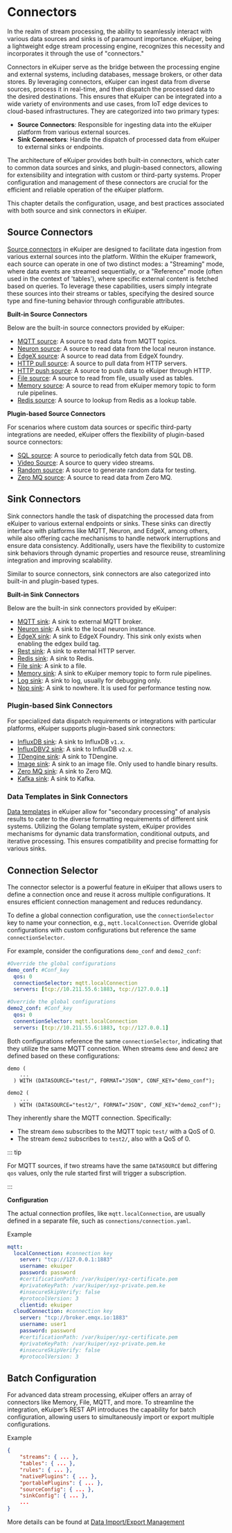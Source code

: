 # Connectors

In the realm of stream processing, the ability to seamlessly interact with various data sources and sinks is of paramount importance. eKuiper, being a lightweight edge stream processing engine, recognizes this necessity and incorporates it through the use of "connectors."

Connectors in eKuiper serve as the bridge between the processing engine and external systems, including databases, message brokers, or other data stores. By leveraging connectors, eKuiper can ingest data from diverse sources, process it in real-time, and then dispatch the processed data to the desired destinations. This ensures that eKuiper can be integrated into a wide variety of environments and use cases, from IoT edge devices to cloud-based infrastructures. They are categorized into two primary types:

- **Source Connectors**: Responsible for ingesting data into the eKuiper platform from various external sources.
- **Sink Connectors**: Handle the dispatch of processed data from eKuiper to external sinks or endpoints.

The architecture of eKuiper provides both built-in connectors, which cater to common data sources and sinks, and plugin-based connectors, allowing for extensibility and integration with custom or third-party systems. Proper configuration and management of these connectors are crucial for the efficient and reliable operation of the eKuiper platform.

This chapter details the configuration, usage, and best practices associated with both source and sink connectors in eKuiper.

## Source Connectors

[Source connectors](./sources/overview.md) in eKuiper are designed to facilitate data ingestion from various external sources into the platform. Within the eKuiper framework, each source can operate in one of two distinct modes: a "Streaming" mode, where data events are streamed sequentially, or a "Reference" mode (often used in the context of 'tables'), where specific external content is fetched based on queries. To leverage these capabilities, users simply integrate these sources into their streams or tables, specifying the desired source type and fine-tuning behavior through configurable attributes.

**Built-in Source Connectors**

Below are the built-in source connectors provided by eKuiper:

- [MQTT source](./sources/builtin/mqtt.md): A source to read data from MQTT topics.
- [Neuron source](./sources/builtin/neuron.md): A source to read data from the local neuron instance.
- [EdgeX source](./sources/builtin/edgex.md): A source to read data from EdgeX foundry.
- [HTTP pull source](./sources/builtin/http_pull.md): A source to pull data from HTTP servers.
- [HTTP push source](./sources/builtin/http_push.md): A source to push data to eKuiper through HTTP.
- [File source](./sources/builtin/file.md): A source to read from file, usually used as tables.
- [Memory source](./sources/builtin/memory.md): A source to read from eKuiper memory topic to form rule pipelines.
- [Redis source](./sources/builtin/redis.md): A source to lookup from Redis as a lookup table.

**Plugin-based Source Connectors**

For scenarios where custom data sources or specific third-party integrations are needed, eKuiper offers the flexibility of plugin-based source connectors:

- [SQL source](./sources/plugin/sql.md): A source to periodically fetch data from SQL DB.
- [Video Source](./sources/plugin/video.md): A source to query video streams. 
- [Random source](./sources/plugin/random.md): A source to generate random data for testing.
- [Zero MQ source](./sources/plugin/zmq.md): A source to read data from Zero MQ.

## Sink Connectors

Sink connectors handle the task of dispatching the processed data from eKuiper to various external endpoints or sinks. These sinks can directly interface with platforms like MQTT, Neuron, and EdgeX, among others, while also offering cache mechanisms to handle network interruptions and ensure data consistency. Additionally, users have the flexibility to customize sink behaviors through dynamic properties and resource reuse, streamlining integration and improving scalability.

Similar to source connectors, sink connectors are also categorized into built-in and plugin-based types.

**Built-in Sink Connectors**

Below are the built-in sink connectors provided by eKuiper:

- [MQTT sink](./sinks/builtin/mqtt.md): A sink to external MQTT broker.
- [Neuron sink](./sinks/builtin/neuron.md): A sink to the local neuron instance.
- [EdgeX sink](./sinks/builtin/edgex.md): A sink to EdgeX Foundry. This sink only exists when enabling the edgex build tag.
- [Rest sink](./sinks/builtin/rest.md): A sink to external HTTP server.
- [Redis sink](./sinks/builtin/redis.md): A sink to Redis.
- [File sink](./sinks/builtin/file.md): A sink to a file.
- [Memory sink](./sinks/builtin/memory.md): A sink to eKuiper memory topic to form rule pipelines.
- [Log sink](./sinks/builtin/log.md): A sink to log, usually for debugging only.
- [Nop sink](./sinks/builtin/nop.md): A sink to nowhere. It is used for performance testing now.

### Plugin-based Sink Connectors

For specialized data dispatch requirements or integrations with particular platforms, eKuiper supports plugin-based sink connectors:

- [InfluxDB sink](./sinks/plugin/influx.md): A sink to InfluxDB `v1.x`.
- [InfluxDBV2 sink](./sinks/plugin/influx2.md): A sink to InfluxDB `v2.x`.
- [TDengine sink](./sinks/plugin/tdengine.md): A sink to TDengine.
- [Image sink](./sinks/plugin/image.md): A sink to an image file. Only used to handle binary results.
- [Zero MQ sink](./sinks/plugin/zmq.md): A sink to Zero MQ.
- [Kafka sink](./sinks/plugin/kafka.md): A sink to Kafka.

### Data Templates in Sink Connectors

[Data templates](./sinks/data_template.md) in eKuiper allow for "secondary processing" of analysis results to cater to the diverse formatting requirements of different sink systems. Utilizing the Golang template system, eKuiper provides mechanisms for dynamic data transformation, conditional outputs, and iterative processing. This ensures compatibility and precise formatting for various sinks. 

## Connection Selector

The connector selector is a powerful feature in eKuiper that allows users to define a connection once and reuse it across multiple configurations. It ensures efficient connection management and reduces redundancy.

To define a global connection configuration, use the `connectionSelector` key to name your connection, e.g., `mqtt.localConnection`. Override global configurations with custom configurations but reference the same `connectionSelector`.

For example, consider the configurations `demo_conf` and `demo2_conf`:

```yaml
#Override the global configurations
demo_conf: #Conf_key
  qos: 0
  connectionSelector: mqtt.localConnection 
  servers: [tcp://10.211.55.6:1883, tcp://127.0.0.1]

#Override the global configurations
demo2_conf: #Conf_key
  qos: 0
  connentionSelector: mqtt.localConnection
  servers: [tcp://10.211.55.6:1883, tcp://127.0.0.1]
```

Both configurations reference the same `connectionSelector`, indicating that they utilize the same MQTT connection. When streams `demo` and `demo2` are defined based on these configurations:

```text
demo (
    ...
  ) WITH (DATASOURCE="test/", FORMAT="JSON", CONF_KEY="demo_conf");

demo2 (
    ...
  ) WITH (DATASOURCE="test2/", FORMAT="JSON", CONF_KEY="demo2_conf");

```

They inherently share the MQTT connection. Specifically:

- The stream `demo` subscribes to the MQTT topic `test/` with a QoS of 0.
- The stream `demo2` subscribes to `test2/`, also with a QoS of 0.

::: tip

For MQTT sources, if two streams have the same `DATASOURCE` but differing `qos` values, only the rule started first will trigger a subscription.

:::

**Configuration**

The actual connection profiles, like `mqtt.localConnection`, are usually defined in a separate file, such as `connections/connection.yaml`. 

Example

```yaml
mqtt:
  localConnection: #connection key
    server: "tcp://127.0.0.1:1883"
    username: ekuiper
    password: password
    #certificationPath: /var/kuiper/xyz-certificate.pem
    #privateKeyPath: /var/kuiper/xyz-private.pem.ke
    #insecureSkipVerify: false
    #protocolVersion: 3
    clientid: ekuiper
  cloudConnection: #connection key
    server: "tcp://broker.emqx.io:1883"
    username: user1
    password: password
    #certificationPath: /var/kuiper/xyz-certificate.pem
    #privateKeyPath: /var/kuiper/xyz-private.pem.ke
    #insecureSkipVerify: false
    #protocolVersion: 3
```
## Batch Configuration

For advanced data stream processing, eKuiper offers an array of connectors like Memory, File, MQTT, and more. To streamline the integration, eKuiper’s REST API introduces the capability for batch configuration, allowing users to simultaneously import or export multiple configurations.

Example 

```json
{
    "streams": { ... },
    "tables": { ... },
    "rules": { ... },
    "nativePlugins": { ... },
    "portablePlugins": { ... },
    "sourceConfig": { ... },
    "sinkConfig": { ... },
    ...
}
```

More details can be found at [Data Import/Export Management](../api/restapi/data.md)
